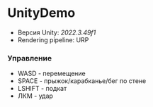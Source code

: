 # UnityDemo

- Версия Unity: *2022.3.49f1*
- Rendering pipeline: URP

 ### Управление
 - WASD - перемещение
 - SPACE - прыжок/карабканье/бег по стене
 - LSHIFT - подкат
 - ЛКМ - удар
